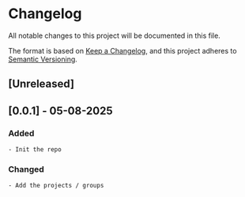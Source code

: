 # Changelog
All notable changes to this project will be documented in this file.

The format is based on [Keep a Changelog](https://keepachangelog.com/en/1.0.0/),
and this project adheres to [Semantic Versioning](https://semver.org/spec/v2.0.0.html).

## [Unreleased]

	
## [0.0.1] - 05-08-2025

### Added
	- Init the repo

### Changed
	- Add the projects / groups